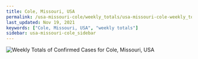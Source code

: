 ```yaml
---
title: Cole, Missouri, USA
permalink: /usa-missouri-cole/weekly_totals/usa-missouri-cole-weekly_totals.html
last_updated: Nov 19, 2021
keywords: ["Cole, Missouri, USA", "weekly totals"]
sidebar: usa-missouri-cole_sidebar
---
```


![Weekly Totals of Confirmed Cases for Cole, Missouri, USA](/covid_tracker/images/graphs/usa-missouri-cole-weekly_totals_graph.png)
